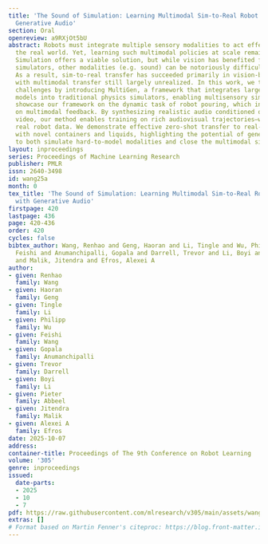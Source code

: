 ```yaml
---
title: 'The Sound of Simulation: Learning Multimodal Sim-to-Real Robot Policies with
  Generative Audio'
section: Oral
openreview: a9RXjOt5bU
abstract: Robots must integrate multiple sensory modalities to act effectively in
  the real world. Yet, learning such multimodal policies at scale remains challenging.
  Simulation offers a viable solution, but while vision has benefited from high-fidelity
  simulators, other modalities (e.g. sound) can be notoriously difficult to simulate.
  As a result, sim-to-real transfer has succeeded primarily in vision-based tasks,
  with multimodal transfer still largely unrealized. In this work, we tackle these
  challenges by introducing MultiGen, a framework that integrates large-scale generative
  models into traditional physics simulators, enabling multisensory simulation. We
  showcase our framework on the dynamic task of robot pouring, which inherently relies
  on multimodal feedback. By synthesizing realistic audio conditioned on simulation
  video, our method enables training on rich audiovisual trajectories—without any
  real robot data. We demonstrate effective zero-shot transfer to real-world pouring
  with novel containers and liquids, highlighting the potential of generative modeling
  to both simulate hard-to-model modalities and close the multimodal sim-to-real gap.
layout: inproceedings
series: Proceedings of Machine Learning Research
publisher: PMLR
issn: 2640-3498
id: wang25a
month: 0
tex_title: 'The Sound of Simulation: Learning Multimodal Sim-to-Real Robot Policies
  with Generative Audio'
firstpage: 420
lastpage: 436
page: 420-436
order: 420
cycles: false
bibtex_author: Wang, Renhao and Geng, Haoran and Li, Tingle and Wu, Philipp and Wang,
  Feishi and Anumanchipalli, Gopala and Darrell, Trevor and Li, Boyi and Abbeel, Pieter
  and Malik, Jitendra and Efros, Alexei A
author:
- given: Renhao
  family: Wang
- given: Haoran
  family: Geng
- given: Tingle
  family: Li
- given: Philipp
  family: Wu
- given: Feishi
  family: Wang
- given: Gopala
  family: Anumanchipalli
- given: Trevor
  family: Darrell
- given: Boyi
  family: Li
- given: Pieter
  family: Abbeel
- given: Jitendra
  family: Malik
- given: Alexei A
  family: Efros
date: 2025-10-07
address:
container-title: Proceedings of The 9th Conference on Robot Learning
volume: '305'
genre: inproceedings
issued:
  date-parts:
  - 2025
  - 10
  - 7
pdf: https://raw.githubusercontent.com/mlresearch/v305/main/assets/wang25a/wang25a.pdf
extras: []
# Format based on Martin Fenner's citeproc: https://blog.front-matter.io/posts/citeproc-yaml-for-bibliographies/
---
```

